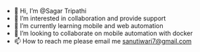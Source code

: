 - 👋 Hi, I’m @Sagar Tripathi
- 👀 I’m interested in collaboration and provide support
- 🌱 I’m currently learning mobile and web automation
- 💞️ I’m looking to collaborate on mobile automation with docker
- 📫 How to reach me please email me sanutiwari7@gmail.com

<!---
Sagdik/Sagdik is a ✨ special ✨ repository because its `README.md` (this file) appears on your GitHub profile.
You can click the Preview link to take a look at your changes.
--->
